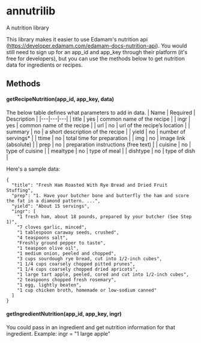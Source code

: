 # annutrilib
A nutrition library

This library makes it easier to use Edamam's nutrition api (https://developer.edamam.com/edamam-docs-nutrition-api). You would still need to sign up for an app_id and app_key through their platform (it's free for developers), but you can use the methods below to get nutrition data for ingredients or recipes.


## Methods

#### getRecipeNutrition(app_id, app_key, data)

The below table defines what parameters to add in data.
|   Name    |   Required    |   Description |
|---|---|---|
|   title   |   yes   | common name of the recipe |
|   ingr    |  yes    | common name of the recipe |
|   url     |  no   | url of the recipe’s location |
| summary	| no	| a short description of the recipe |
| yield	| no	| number of servings* |
| ttime	| no | total time for preparation |
| img	| no	| image link (absolute) |
| prep	| no	| preparation instructions (free text) |
| cuisine	| no	| type of cuisine |
| mealtype	| no	| type of meal |
| dishtype |	no	| type of dish |

Here's a sample data: 
```
{
  "title": "Fresh Ham Roasted With Rye Bread and Dried Fruit Stuffing",
  "prep": "1. Have your butcher bone and butterfly the ham and score the fat in a diamond pattern. ...",
  "yield": "About 15 servings",
  "ingr": [
    "1 fresh ham, about 18 pounds, prepared by your butcher (See Step 1)",
    "7 cloves garlic, minced",
    "1 tablespoon caraway seeds, crushed",
    "4 teaspoons salt",
    "Freshly ground pepper to taste",
    "1 teaspoon olive oil",
    "1 medium onion, peeled and chopped",
    "3 cups sourdough rye bread, cut into 1/2-inch cubes",
    "1 1/4 cups coarsely chopped pitted prunes",
    "1 1/4 cups coarsely chopped dried apricots",
    "1 large tart apple, peeled, cored and cut into 1/2-inch cubes",
    "2 teaspoons chopped fresh rosemary",
    "1 egg, lightly beaten",
    "1 cup chicken broth, homemade or low-sodium canned"
  ]
}
```
#### getIngredientNutrition(app_id, app_key, ingr)
You could pass in an ingredient and get nutrition information for that ingredient.
Example:
ingr = "1 large apple"